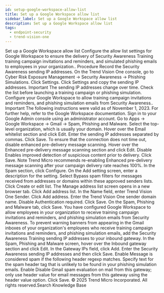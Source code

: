 ```yaml
---
id: setup-google-workspace-allow-list
title: Set up a Google Workspace allow list
sidebar_label: Set up a Google Workspace allow list
description: Set up a Google Workspace allow list
tags:
  - endpoint-security
  - trend-vision-one
---
```


 Set up a Google Workspace allow list Configure the allow list settings for Google Workspace to ensure the delivery of Security Awareness Training training campaign invitations and reminders, and simulated phishing emails to employees in your organization.. Procedure Record the Security Awareness sending IP addresses. On the Trend Vision One console, go to Cyber Risk Exposure Management → Security Awareness → Phishing Simulations. Click Settings. Click Settings and copy the sending IP addresses. Important The sending IP addresses change over time. Check the list before launching a training campaign or phishing simulation. Configure your Google Workspace to allow training campaign invitations and reminders, and phishing simulation emails from Security Awareness.. Important The following instructions were valid as of November 1, 2023. For further help, refer to the Google Workspace documentation. Sign in to your Google Admin console using an administrator account. Go to Apps → Google Workspace → Gmail → Spam, Phishing and Malware. Select the top-level organization, which is usually your domain. Hover over the Email whitelist section and click Edit. Enter the sending IP addresses separated by commas. Click Save. To ensure that the connection does not time out, disable enhanced pre-delivery message scanning. Hover over the Enhanced pre-delivery message scanning section and click Edit. Disable Enables improved detection of suspicious content prior to delivery. Click Save. Note Trend Micro recommends re-enabling Enhanced pre-delivery message scanning after your campaign delivery rate reaches 100%. In the Spam section, click Configure. On the Add setting screen, enter a description for the setting. Select Bypass spam filters for messages received from addresses or domains within these approved senders lists. Click Create or edit list. The Manage address list screen opens in a new browser tab. Click Add address list. In the Name field, enter Trend Vision One Sender. Click Add address. Enter the Trend Vision One sender domain name. Disable Authentication required. Click Save. On the Spam, Phishing and Malware tab, click Save. You have configured Google Workspace to allow employees in your organization to receive training campaign invitations and reminders, and phishing simulation emails from Security Awareness. To prevent warning banners from appearing in the Gmail inboxes of your organization's employees who receive training campaign invitations and reminders, and phishing simulation emails, add the Security Awareness Training sending IP addresses to your inbound gateway. In the Spam, Phishing and Malware screen, hover over the Inbound gateway section and click Edit. In the Gateway IPs field, click Add. Enter the Security Awareness sending IP addresses and then click Save. Enable Message is considered spam if the following header regexp matches. Specify text for the spam header tag that is unlikely to be found in your phishing simulation emails. Enable Disable Gmail spam evaluation on mail from this gateway; only use header value for email messages from this gateway using the header value option. Click Save. © 2025 Trend Micro Incorporated. All rights reserved.Search Knowledge Base